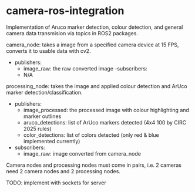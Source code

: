 # camera-ros-integration
Implementation of Aruco marker detection, colour detection, and general camera data transmision via topics in ROS2 packages.

camera_node: takes a image from a specified camera device at 15 FPS, converts it to usable data with cv2.
- publishers:
  - image_raw: the raw converted image
-subscribers:
  - N/A

processing_node: takes the image and applied colour detection and ArUco marker detection/classification.
- publishers:
  - image_processed: the processed image with colour highlighting and marker outlines
  - aruco_detections: list of ArUco markers detected (4x4 100 by CIRC 2025 rules)
  - color_detections: list of colors detected (only red & blue implemented currently)
- subscribers:
  - image_raw: image converted from camera_node

Camera nodes and processing nodes must come in pairs, i.e. 2 cameras need 2 camera nodes and 2 processing nodes.

TODO: implement with sockets for server
